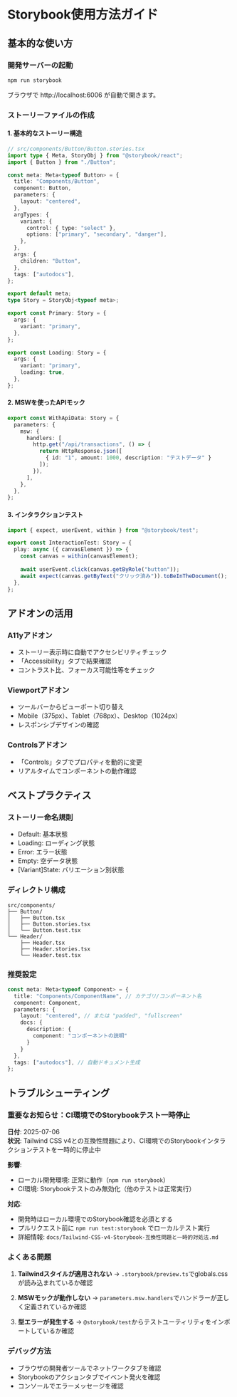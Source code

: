 # Storybook使用方法ガイド

## 基本的な使い方

### 開発サーバーの起動
```bash
npm run storybook
```
ブラウザで http://localhost:6006 が自動で開きます。

### ストーリーファイルの作成

#### 1. 基本的なストーリー構造
```typescript
// src/components/Button/Button.stories.tsx
import type { Meta, StoryObj } from "@storybook/react";
import { Button } from "./Button";

const meta: Meta<typeof Button> = {
  title: "Components/Button",
  component: Button,
  parameters: {
    layout: "centered",
  },
  argTypes: {
    variant: {
      control: { type: "select" },
      options: ["primary", "secondary", "danger"],
    },
  },
  args: {
    children: "Button",
  },
  tags: ["autodocs"],
};

export default meta;
type Story = StoryObj<typeof meta>;

export const Primary: Story = {
  args: {
    variant: "primary",
  },
};

export const Loading: Story = {
  args: {
    variant: "primary",
    loading: true,
  },
};
```

#### 2. MSWを使ったAPIモック
```typescript
export const WithApiData: Story = {
  parameters: {
    msw: {
      handlers: [
        http.get("/api/transactions", () => {
          return HttpResponse.json([
            { id: "1", amount: 1000, description: "テストデータ" }
          ]);
        }),
      ],
    },
  },
};
```

#### 3. インタラクションテスト
```typescript
import { expect, userEvent, within } from "@storybook/test";

export const InteractionTest: Story = {
  play: async ({ canvasElement }) => {
    const canvas = within(canvasElement);
    
    await userEvent.click(canvas.getByRole("button"));
    await expect(canvas.getByText("クリック済み")).toBeInTheDocument();
  },
};
```

## アドオンの活用

### A11yアドオン
- ストーリー表示時に自動でアクセシビリティチェック
- 「Accessibility」タブで結果確認
- コントラスト比、フォーカス可能性等をチェック

### Viewportアドオン
- ツールバーからビューポート切り替え
- Mobile（375px）、Tablet（768px）、Desktop（1024px）
- レスポンシブデザインの確認

### Controlsアドオン
- 「Controls」タブでプロパティを動的に変更
- リアルタイムでコンポーネントの動作確認

## ベストプラクティス

### ストーリー命名規則
- Default: 基本状態
- Loading: ローディング状態
- Error: エラー状態  
- Empty: 空データ状態
- [Variant]State: バリエーション別状態

### ディレクトリ構成
```
src/components/
├── Button/
│   ├── Button.tsx
│   ├── Button.stories.tsx
│   └── Button.test.tsx
└── Header/
    ├── Header.tsx
    ├── Header.stories.tsx
    └── Header.test.tsx
```

### 推奨設定
```typescript
const meta: Meta<typeof Component> = {
  title: "Components/ComponentName", // カテゴリ/コンポーネント名
  component: Component,
  parameters: {
    layout: "centered", // または "padded", "fullscreen"
    docs: {
      description: {
        component: "コンポーネントの説明"
      }
    }
  },
  tags: ["autodocs"], // 自動ドキュメント生成
};
```

## トラブルシューティング

### 重要なお知らせ：CI環境でのStorybookテスト一時停止

**日付**: 2025-07-06  
**状況**: Tailwind CSS v4との互換性問題により、CI環境でのStorybookインタラクションテストを一時的に停止中

**影響**:
- ローカル開発環境: 正常に動作（`npm run storybook`）
- CI環境: Storybookテストのみ無効化（他のテストは正常実行）

**対応**:
- 開発時はローカル環境でのStorybook確認を必須とする
- プルリクエスト前に `npm run test:storybook` でローカルテスト実行
- 詳細情報: `docs/Tailwind-CSS-v4-Storybook-互換性問題と一時的対処法.md`

### よくある問題
1. **Tailwindスタイルが適用されない**
   → `.storybook/preview.ts`でglobals.cssが読み込まれているか確認

2. **MSWモックが動作しない**
   → `parameters.msw.handlers`でハンドラーが正しく定義されているか確認

3. **型エラーが発生する**
   → `@storybook/test`からテストユーティリティをインポートしているか確認

### デバッグ方法
- ブラウザの開発者ツールでネットワークタブを確認
- Storybookのアクションタブでイベント発火を確認
- コンソールでエラーメッセージを確認